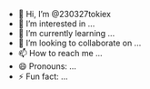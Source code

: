 - 👋 Hi, I’m @230327tokiex
- 👀 I’m interested in ...
- 🌱 I’m currently learning ...
- 💞️ I’m looking to collaborate on ...
- 📫 How to reach me ...
- 😄 Pronouns: ...
- ⚡ Fun fact: ...

<!---
230327tokiex/230327tokiex is a ✨ special ✨ repository because its `README.md` (this file) appears on your GitHub profile.
You can click the Preview link to take a look at your changes.
--->
